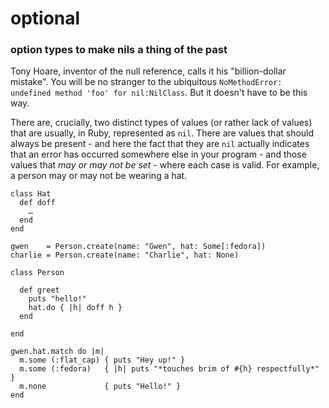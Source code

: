 # optional
### option types to make nils a thing of the past

Tony Hoare, inventor of the null reference, calls it his "billion-dollar mistake". You will be no stranger to the ubiquitous `NoMethodError: undefined method 'foo' for nil:NilClass`. But it doesn't have to be this way.

There are, crucially, two distinct types of values (or rather lack of values) that are usually, in Ruby, represented as `nil`. There are values that should always be present - and here the fact that they are `nil` actually indicates that an error has occurred somewhere else in your program - and those values that *may or may not be set* - where each case is valid. For example, a person may or may not be wearing a hat.
    
    class Hat
      def doff
        …
      end
    end
    
    gwen    = Person.create(name: "Gwen", hat: Some[:fedora])
    charlie = Person.create(name: "Charlie", hat: None)
    
    class Person
    
      def greet
        puts "hello!"
        hat.do { |h| doff h }
      end
      
    end

    gwen.hat.match do |m|
      m.some (:flat_cap) { puts "Hey up!" }
      m.some (:fedora)   { |h| puts "*touches brim of #{h} respectfully*" }
      m.none             { puts "Hello!" }
    end  